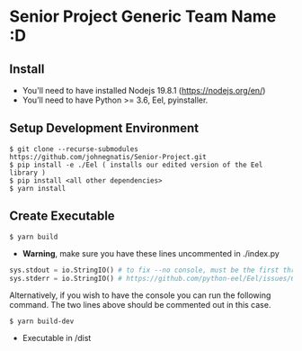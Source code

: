 # Senior Project Generic Team Name :D

## Install

- You'll need to have installed Nodejs 19.8.1 (https://nodejs.org/en/)
- You’ll need to have Python >= 3.6, Eel, pyinstaller.

## Setup Development Environment

```
$ git clone --recurse-submodules https://github.com/johnegnatis/Senior-Project.git
$ pip install -e ./Eel ( installs our edited version of the Eel library )
$ pip install <all other dependencies>
$ yarn install
```

## Create Executable

```
$ yarn build
```
- **Warning**, make sure you have these lines uncommented in ./index.py
```py
sys.stdout = io.StringIO() # to fix --no console, must be the first three lines, so we cannot use NO_CONSOLE flag
sys.stderr = io.StringIO() # https://github.com/python-eel/Eel/issues/654
```

Alternatively, if you wish to have the console you can run the following command. The two lines above should be commented out in this case.
```
$ yarn build-dev
```

- Executable in /dist